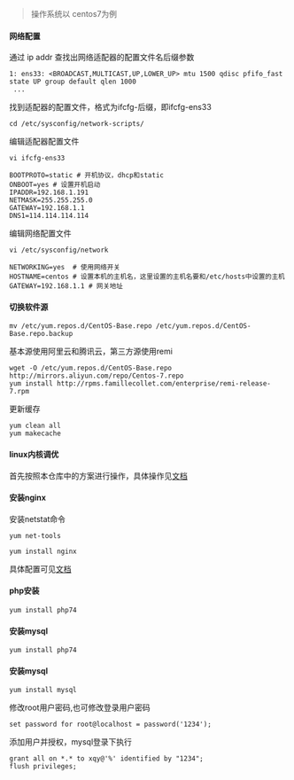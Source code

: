 > 操作系统以 centos7为例

#### 网络配置
通过 ip addr 查找出网络适配器的配置文件名后缀参数
```
1: ens33: <BROADCAST,MULTICAST,UP,LOWER_UP> mtu 1500 qdisc pfifo_fast state UP group default qlen 1000
 ...
 ```
 

找到适配器的配置文件，格式为ifcfg-后缀，即ifcfg-ens33
```
cd /etc/sysconfig/network-scripts/
```

编辑适配器配置文件
```
vi ifcfg-ens33

BOOTPROTO=static # 开机协议，dhcp和static
ONBOOT=yes # 设置开机启动
IPADDR=192.168.1.191
NETMASK=255.255.255.0
GATEWAY=192.168.1.1
DNS1=114.114.114.114
```


编辑网络配置文件
```
vi /etc/sysconfig/network

NETWORKING=yes  # 使用网络开关
HOSTNAME=centos # 设置本机的主机名，这里设置的主机名要和/etc/hosts中设置的主机
GATEWAY=192.168.1.1 # 网关地址
```

#### 切换软件源
```
mv /etc/yum.repos.d/CentOS-Base.repo /etc/yum.repos.d/CentOS-Base.repo.backup
```

基本源使用阿里云和腾讯云，第三方源使用remi
```
wget -O /etc/yum.repos.d/CentOS-Base.repo http://mirrors.aliyun.com/repo/Centos-7.repo 
yum install http://rpms.famillecollet.com/enterprise/remi-release-7.rpm
```

更新缓存
```
yum clean all
yum makecache
```

#### linux内核调优 
首先按照本仓库中的方案进行操作，具体操作见[文档](https://github.com/xqy/php_stack/blob/master/Linux%E5%86%85%E6%A0%B8%E8%B0%83%E4%BC%98.md)


#### 安装nginx
安装netstat命令
```
yum net-tools

yum install nginx
```

具体配置可见[文档](https://github.com/xqy/php_stack/blob/master/nginx%E4%BC%98%E5%8C%96%E9%85%8D%E7%BD%AE.md)


#### php安装

```
yum install php74
```

#### 安装mysql
```
yum install php74
```

#### 安装mysql
```
yum install mysql
```

修改root用户密码,也可修改登录用户密码
```
set password for root@localhost = password('1234');
```

添加用户并授权，mysql登录下执行
```
grant all on *.* to xqy@'%' identified by "1234";
flush privileges;
```









